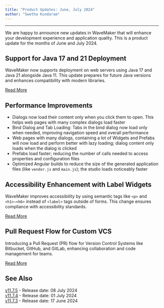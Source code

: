```yaml
---
title: "Product Updates: June, July 2024"
author: "Swetha Kundaram"
---
```

---

We are happy to announce new updates in WaveMaker that will enhance your development experience and application quality. This is a product update for the months of June and July 2024.

<!-- truncate -->

## Support for Java 17 and 21 Deployment

WaveMaker now supports deployment on web servers using Java 17 and Java 21 alongside Java 11. This update prepares for future Java versions and enhances compatibility with modern libraries.

[Read More](/learn/blog/2024/06/24/java-update-17-and-21/)


## Performance Improvements

- Dialogs now load their content only when you click them to open. This helps web pages with many complex dialogs load faster
- Bind Dialog and Tab Loading: Tabs in the bind dialog now load only when needed, improving navigation speed and overall performance
- Web pages with many dialogs, containing a lot of Widgets and Prefabs will now load and perform better with lazy loading; dialog content only loads when the dialog is clicked
- Prefabs load faster; reducing the number of calls needed to access properties and configuration files
- Optimized Angular builds to reduce the size of the generated application files (like `vendor.js` and `main.js`); the studio loads noticeably faster


## Accessibility Enhancement with Label Widgets

WaveMaker improves accessibility by using semantic tags like `<p>` and `<h1>–<h6>` instead of `<label>` tags outside of forms. This change ensures compliance with accessibility standards.

[Read More](/learn/blog/2024/05/27/label-accessibility/)


## Pull Request Flow for Custom VCS

Introducing a Pull Request (PR) flow for Version Control Systems like Bitbucket, GitHub, and GitLab, enhancing collaboration and code management for teams.

[Read More](/learn/app-development/deployment/pull-request-flow/)

## See Also

[v11.7.5](/learn/wavemaker-release-notes/v11-7-5) - Release date: 08 July 2024  
[v11.7.4](/learn/wavemaker-release-notes/v11-7-4/) - Release date: 01 July 2024  
[v11.7.3](/learn/wavemaker-release-notes/v11-7-3) - Release date: 17 June 2024  

